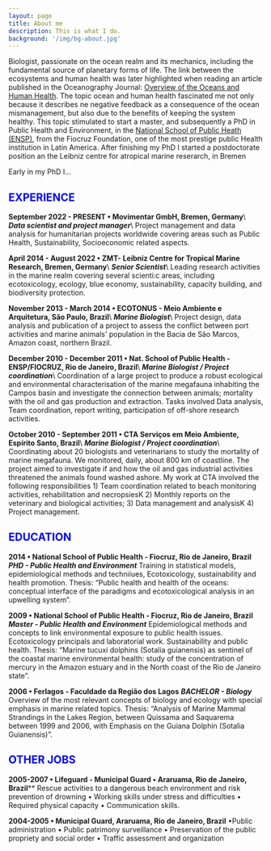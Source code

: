 ```yaml
---
layout: page
title: About me
description: This is what I do.
background: '/img/bg-about.jpg'
---
```


Biologist, passionate on the ocean realm and its mechanics, including the fundamental source of planetary forms of life. The link between the ecosystems and human health was later highlighted when reading an article published in the Oceanography Journal: [Overview of the Oceans and Human Health](https://tos.org/oceanography/assets/docs/19-2_fleming.pdf). The topic ocean and human health fascinated me not only because it describes ne negative feedback as a consequence of the ocean mismanagement, but also due to the benefits of keeping the system healthy. This topic stimulated to start a master, and subsequently a PhD in Public Health and Environment, in the [National School of Public Heath (ENSP)](http://ensp.fiocruz.br/), from the Fiocruz Foundation, one of the most prestige public Health institution in Latin America. 
After finishing my PhD I started a postdoctorate position an the Leibniz centre for atropical marine reserarch, in Bremen

Early in my PhD I...

[1]:https://jailsonfm.github.io/img/posts/01.jpg

## <span style="color:blue">**EXPERIENCE**</span>
 
**September 2022 - PRESENT • Movimentar GmbH, Bremen, Germany**\\
***Data scientist and project manager***\\
Project management and data analysis for humanitarian projects worldwide covering areas such as Public Health, Sustainability, Socioeconomic related aspects.

**April 2014 - August 2022 • ZMT- Leibniz Centre for Tropical Marine Research, Bremen, Germany**\\
***Senior Scientist***\\
Leading research activities in the marine realm covering several scienti:c areas, including ecotoxicology, ecology, blue economy, sustainability, capacity building, and biodiversity protection.

**November 2013 - March 2014 • ECOTONUS - Meio Ambiente e Arquitetura, São Paulo, Brazil**\\
***Marine Biologist***\\
Project design, data analysis and publication of a project to assess the conflict between port activities and marine animals' population in the Bacia de São Marcos, Amazon coast, northern Brazil.

**December 2010 - December 2011 • Nat. School of Public Health - ENSP/FIOCRUZ, Rio de Janeiro, Brazil**\\
***Marine Biologist / Project coordination***\\
Coordination of a large project to produce a robust ecological and environmental characterisation of the marine megafauna inhabiting the Campos basin and investigate the connection between animals; mortality with the oil and gas production and extraction. Tasks involved Data analysis, Team coordination, report writing, participation of off-shore research activities.

**October 2010 - September  2011 • CTA Serviços em Meio Ambiente, Espírito Santo, Brazil**\\
***Marine Biologist / Project coordination***\\
Coordinating about 20 biologists and veterinarians to study the mortality of marine megafauna. We monitored, daily, about 800 km of coastline. The project aimed to investigate if and how the oil and gas industrial activities threatened the animals found washed ashore. My work at CTA involved the following responsibilities 1) Team coordination related to beach monitoring activities, rehabilitation and necropsiesK 2) Monthly reports on the veterinary and biological activities; 3) Data management and analysisK 4) Project management.


## <span style="color:blue">**EDUCATION**</span>

**2014 • National School of Public Health - Fiocruz, Rio de Janeiro, Brazil**
***PHD - Public Health and Environment***
Training in statistical models, epidemiological methods and techniíues, Ecotoxicology, sustainability and health promotion.
Thesis: “Public health and health of the oceans: conceptual interface of the paradigms and ecotoxicological analysis in an upwelling system”.

**2009 • National School of Public Health - Fiocruz, Rio de Janeiro, Brazil**
***Master - Public Health and Environment***
Epidemiological methods and concepts to link environmental exposure to public health issues. Ecotoxicology principals and laboratorial work. Sustainability and public health.
Thesis: “Marine tucuxi dolphins (Sotalia guianensis) as sentinel of the coastal marine environmental health: study of the concentration of mercury in the Amazon estuary and in the North coast of the Rio de Janeiro state”.

**2006 • Ferlagos - Faculdade da Região dos Lagos**
***BACHELOR - Biology***
Overview of the most relevant concepts of biology and ecology with special emphasis in marine related topics.
Thesis: “Analysis of Marine Mammal Strandings in the Lakes Region, between Quissama and Saquarema between 1999 and 2006, with Emphasis on the Guiana Dolphin (Sotalia Guianensis)”.


## <span style="color:blue">**OTHER JOBS**</span>

**2005-2007 • Lifeguard - Municipal Guard •  Araruama, Rio de Janeiro, Brazil****
Rescue activities to a dangerous beach environment and risk prevention of drowning • Working skills under stress and difficulties • Required physical capacity • Communication skills. 

**2004-2005 • Municipal Guard, Araruama, Rio de Janeiro, Brazil**
•Public administration • Public patrimony surveillance • Preservation of the public propriety and social order • Traffic assessment and organization 

